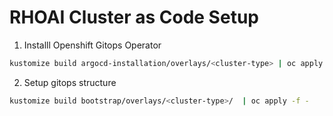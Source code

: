 # RHOAI Cluster as Code Setup


1. Installl Openshift Gitops Operator


```bash
kustomize build argocd-installation/overlays/<cluster-type> | oc apply -f -
```


2. Setup gitops structure

```bash
kustomize build bootstrap/overlays/<cluster-type>/  | oc apply -f -
